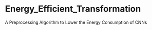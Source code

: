 # Energy_Efficient_Transformation
A Preprocessing Algorithm to Lower the Energy Consumption of CNNs
